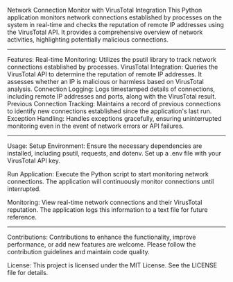 Network Connection Monitor with VirusTotal Integration
This Python application monitors network connections established by processes on the system in real-time and checks the reputation of remote IP addresses using the VirusTotal API. It provides a comprehensive overview of network activities, highlighting potentially malicious connections.

---

Features: 
Real-time Monitoring: Utilizes the psutil library to track network connections established by processes.
VirusTotal Integration: Queries the VirusTotal API to determine the reputation of remote IP addresses. It assesses whether an IP is malicious or harmless based on VirusTotal analysis.
Connection Logging: Logs timestamped details of connections, including remote IP addresses and ports, along with the VirusTotal result.
Previous Connection Tracking: Maintains a record of previous connections to identify new connections established since the application's last run.
Exception Handling: Handles exceptions gracefully, ensuring uninterrupted monitoring even in the event of network errors or API failures.

---

Usage: 
Setup Environment: Ensure the necessary dependencies are installed, including psutil, requests, and dotenv. Set up a .env file with your VirusTotal API key.

Run Application: Execute the Python script to start monitoring network connections. The application will continuously monitor connections until interrupted.

Monitoring: View real-time network connections and their VirusTotal reputation. The application logs this information to a text file for future reference.

---

Contributions:
Contributions to enhance the functionality, improve performance, or add new features are welcome. Please follow the contribution guidelines and maintain code quality.

License:
This project is licensed under the MIT License. See the LICENSE file for details.
